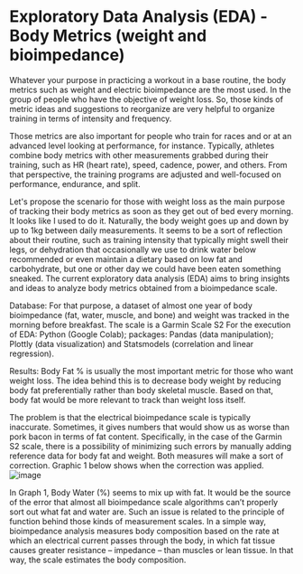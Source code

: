 # Exploratory Data Analysis (EDA) - Body Metrics (weight and bioimpedance)
Whatever your purpose in practicing a workout in a base routine, the body metrics such as weight and electric bioimpedance are the most used. In the group of people who have the objective of weight loss. So, those kinds of metric ideas and suggestions to reorganize are very helpful to organize training in terms of intensity and frequency.

Those metrics are also important for people who train for races and or at an advanced level looking at performance, for instance. Typically, athletes combine body metrics with other measurements grabbed during their training, such as HR (heart rate), speed, cadence, power, and others. From that perspective, the training programs are adjusted and well-focused on performance, endurance, and split.

Let's propose the scenario for those with weight loss as the main purpose of tracking their body metrics as soon as they get out of bed every morning. It looks like I used to do it. Naturally, the body weight goes up and down by up to 1kg between daily measurements. It seems to be a sort of reflection about their routine, such as training intensity that typically might swell their legs, or dehydration that occasionally we use to drink water below recommended or even maintain a dietary based on low fat and carbohydrate, but one or other day we could have been eaten something sneaked.
The current exploratory data analysis (EDA) aims to bring insights and ideas to analyze body metrics obtained from a bioimpedance scale. 

Database:
For that purpose, a dataset of almost one year of body bioimpedance (fat, water, muscle, and bone) and weight was tracked in the morning before breakfast. The scale is a Garmin Scale S2
For the execution of EDA: Python (Google Colab); packages: Pandas (data manipulation); Plottly (data visualization) and Statsmodels (correlation and linear regression).

Results:
Body Fat % is usually the most important metric for those who want weight loss. The idea behind this is to decrease body weight by reducing body fat preferentially rather than body skeletal muscle. Based on that, body fat would be more relevant to track than weight loss itself.

The problem is that the electrical bioimpedance scale is typically inaccurate. Sometimes, it gives numbers that would show us as worse than pork bacon in terms of fat content. Specifically, in the case of the Garmin S2 scale, there is a possibility of minimizing such errors by manually adding reference data for body fat and weight. Both measures will make a sort of correction. Graphic 1 below shows when the correction was applied.
![image](https://github.com/embordin/WorkoutAndBodyMetrics/assets/103783579/a85e622e-92af-48e8-9c04-78c4597ec7d4)
 
In Graph 1, Body Water (%) seems to mix up with fat. It would be the source of the error that almost all bioimpedance scale algorithms can’t properly sort out what fat and water are. Such an issue is related to the principle of function behind those kinds of measurement scales. In a simple way, bioimpedance analysis measures body composition based on the rate at which an electrical current passes through the body, in which fat tissue causes greater resistance – impedance – than muscles or lean tissue. In that way, the scale estimates the body composition.
